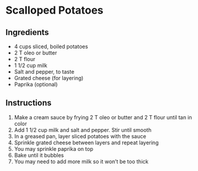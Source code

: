 # Scalloped Potatoes

## Ingredients

- 4 cups sliced, boiled potatoes
- 2 T oleo or butter
- 2 T flour
- 1 1/2 cup milk
- Salt and pepper, to taste
- Grated cheese (for layering)
- Paprika (optional)

## Instructions

1. Make a cream sauce by frying 2 T oleo or butter and 2 T flour until tan in color
2. Add 1 1/2 cup milk and salt and pepper. Stir until smooth
3. In a greased pan, layer sliced potatoes with the sauce
4. Sprinkle grated cheese between layers and repeat layering
5. You may sprinkle paprika on top
6. Bake until it bubbles
7. You may need to add more milk so it won’t be too thick
